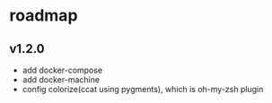 # roadmap

## v1.2.0

- add docker-compose
- add docker-machine
- config colorize(ccat using pygments), which is oh-my-zsh plugin

